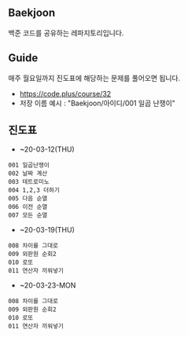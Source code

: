 ## Baekjoon
백준 코드를 공유하는 레파지토리입니다.

## Guide
매주 월요일까지 진도표에 해당하는 문제를 풀어오면 됩니다.
- https://code.plus/course/32
- 저장 이름 예시 : "Baekjoon/아이디/001 일곱 난쟁이"

## 진도표
- ~20-03-12(THU)
```
001 일곱난쟁이
002 날짜 계산
003 테트로미노
004 1,2,3 더하기
005 다음 순열
006 이전 순열
007 모든 순열
```
- ~20-03-19(THU)
```
008 차이를 그대로
009 외판원 순회2
010 로또
011 연산자 끼워넣기
```

- ~20-03-23-MON
```
008 차이를 그대로
009 외판원 순회2
010 로또
011 연산자 끼워넣기
```

